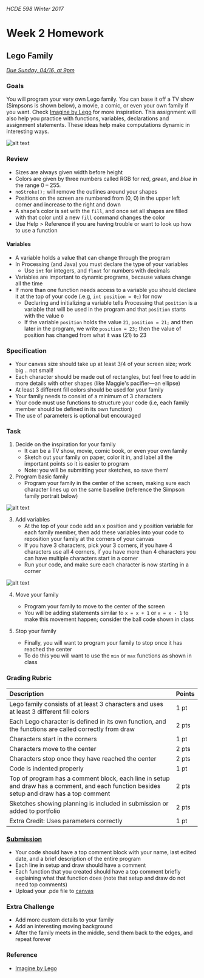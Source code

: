 _HCDE 598 Winter 2017_
# Week 2 Homework

## Lego Family
_[Due Sunday, 04/16, at 9pm](https://canvas.uw.edu/courses/1158649/assignments/3672953)_

### Goals
You will program your very own Lego family. You can base it off a TV show (Simpsons is shown below), a movie, a comic, or even your own family if you want. Check [Imagine by Lego](https://www.prote.in/journal/articles/imagine-by-lego) for more inspiration. This assignment will also help you practice with functions, variables, declarations and assignment statements. These ideas help make computations dynamic in interesting ways.

![alt text][simpsons]

### Review
* Sizes are always given width before height
* Colors are given by three numbers called RGB for _red_, _green_, and _blue_ in the range 0 – 255. 
* `noStroke();` will remove the outlines around your shapes
* Positions on the screen are numbered from (0, 0) in the upper left corner and increase to the right and down
* A shape’s color is set with the `fill`, and once set all shapes are filled with that color until a new `fill` command changes the color
* Use Help > Reference if you are having trouble or want to look up how to use a function

#### Variables
* A variable holds a value that can change through the program
* In Processing (and Java) you must declare the type of your variables
	* Use `int` for integers, and `float` for numbers with decimals
* Variables are important to dynamic programs, because values change all the time
* If more than one function needs access to a variable you should declare it at the top of your code (.e.g, `int position = 0;`) for now
	* Declaring and initializing a variable tells Processing that `position` is a variable that will be used in the program and that `position` starts with the value `0`
	* If the variable `position` holds the value `21`, `position = 21;` and then later in the program, we write `position = 23;` then the value of position has changed from what it was (21) to 23

### Specification
* Your canvas size should take up at least 3/4 of your screen size; work big .. not small!
* Each character should be made out of rectangles, but feel free to add in more details with other shapes (like Maggie's pacifier—an ellipse)
* At least 3 different fill colors should be used for your family
* Your family needs to consist of a minimum of 3 characters
* Your code must use functions to structure your code (i.e, each family member should be defined in its own function)
* The use of parameters is optional but encouraged

### Task
1. Decide on the inspiration for your family
	* It can be a TV show, movie, comic book, or even your own family
	* Sketch out your family on paper, color it in, and label all the important points so it is easier to program
	* Note: you will be submitting your sketches, so save them!
2. Program basic family
	* Program your family in the center of the screen, making sure each character lines up on the same baseline (reference the Simpson family portrait below)

![alt text][simpsons-middle]
	
3. Add variables
	* At the top of your code add an x position and y position variable for each family member, then add these variables into your code to reposition your family at the corners of your canvas
	* If you have 3 characters, pick your 3 corners, if you have 4 characters use all 4 corners, if you have more than 4 characters you can have multiple characters start in a corner
	* Run your code, and make sure each character is now starting in a corner

![alt text][simpsons-corners]

4. Move your family
	* Program your family to move to the center of the screen
	* You will be adding statements similar to `x = x + 1` or `x = x - 1` to make this movement happen; consider the ball code shown in class

5. Stop your family
	* Finally, you will want to program your family to stop once it has reached the center
	* To do this you will want to use the `min` or `max` functions as shown in class

### Grading Rubric

| Description | Points |
| :--- | :--- |
| Lego family consists of at least 3 characters and uses at least 3 different fill colors | 1 pt |
| Each Lego character is defined in its own function, and the functions are called correctly from draw | 2 pts |
| Characters start in the corners | 1 pt |
| Characters move to the center | 2 pts |
| Characters stop once they have reached the center | 2 pts |
| Code is indented properly | 1 pt |
| Top of program has a comment block, each line in setup and draw has a comment, and each function besides setup and draw has a top comment | 2 pts |
| Sketches showing planning is included in submission or added to portfolio | 2 pts |
| Extra Credit: Uses parameters correctly | 1 pt |


### [Submission](https://canvas.uw.edu/courses/1158649/assignments/3672953)
* Your code should have a top comment block with your name, last edited date, and a brief description of the entire program
* Each line in setup and draw should have a comment
* Each function that you created should have a top comment briefly explaining what that function does (note that setup and draw do not need top comments)
* Upload your .pde file to [canvas](https://canvas.uw.edu/courses/1158649/assignments/3672953)

### Extra Challenge
* Add more custom details to your family
* Add an interesting moving background
* After the family meets in the middle, send them back to the edges, and repeat forever

### Reference
* [Imagine by Lego](https://www.prote.in/journal/articles/imagine-by-lego)

[simpsons]: https://github.com/susanev/uw-stars-cse/blob/master/exploring-cs/lessons/week2/homework/images/simpsons.png "Simpsons Lego Family"

[simpsons-middle]: https://github.com/susanev/uw-stars-cse/blob/master/exploring-cs/lessons/week2/homework/images/simpsons_middle.png "Simpsons Lego Family in the middle of the screen"

[simpsons-corners]: hhttps://github.com/susanev/uw-stars-cse/blob/master/exploring-cs/lessons/week2/homework/images/simpsons_corners.png "Simpsons Lego Family in the corners of the screen"

